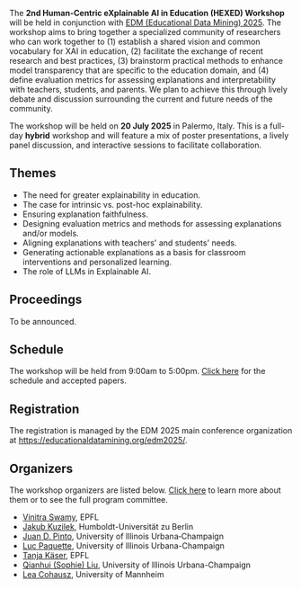 The **2nd Human-Centric eXplainable AI in Education (HEXED) Workshop** will be held in conjunction with [EDM (Educational Data Mining) 2025](https://educationaldatamining.org/edm2025/). The workshop aims to bring together a specialized community of researchers who can work together to (1) establish a shared vision and common vocabulary for XAI in education, (2) facilitate the exchange of recent research and best practices, (3) brainstorm practical methods to enhance model transparency that are specific to the education domain, and (4) define evaluation metrics for assessing explanations and interpretability with teachers, students, and parents. We plan to achieve this through lively debate and discussion surrounding the current and future needs of the community.

The workshop will be held on **20 July 2025** in Palermo, Italy. This is a full-day **hybrid** workshop and will feature a mix of poster presentations, a lively panel discussion, and interactive sessions to facilitate collaboration.

## Themes

- The need for greater explainability in education.
- The case for intrinsic vs. post-hoc explainability.
- Ensuring explanation faithfulness.
- Designing evaluation metrics and methods for assessing explanations and/or models.
- Aligning explanations with teachers' and students' needs.
- Generating actionable explanations as a basis for classroom interventions and personalized learning.
- The role of LLMs in Explainable AI. 


## Proceedings

To be announced.


## Schedule

The workshop will be held from 9:00am to 5:00pm. [Click here](/schedule) for the schedule and accepted papers.


## Registration

The registration is managed by the EDM 2025 main conference organization at <https://educationaldatamining.org/edm2025/>. 


## Organizers

The workshop organizers are listed below. [Click here](/people) to learn more about them or to see the full program committee.

- [Vinitra Swamy](https://vinitra.github.io), EPFL
- [Jakub Kuzilek](https://jakubkuzilek.github.io/), Humboldt-Universität zu Berlin
- [Juan D. Pinto](https://jdpinto.com), University of Illinois Urbana‐Champaign
- [Luc Paquette](https://education.illinois.edu/faculty/luc-paquette), University of Illinois Urbana-Champaign
- [Tanja Käser](https://people.epfl.ch/tanja.kaeser/?lang=en), EPFL
- [Qianhui (Sophie) Liu](https://education.illinois.edu/people/sophie-liu), University of Illinois Urbana-Champaign
- [Lea Cohausz](https://lea-cohausz.github.io), University of Mannheim
